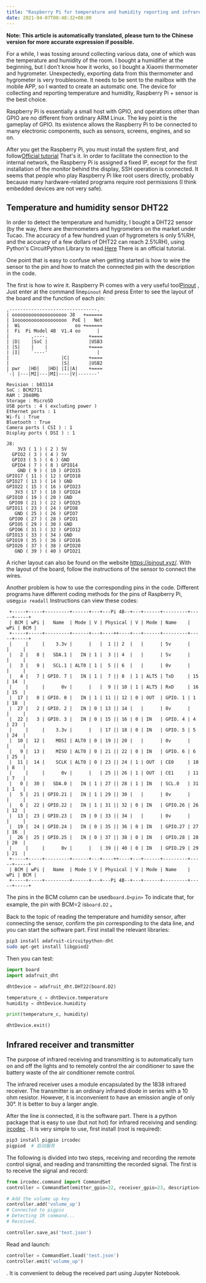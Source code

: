 ```yaml
---
title: "Raspberry Pi for temperature and humidity reporting and infrared control"
date: 2021-04-07T00:48:32+08:00
---
```


__Note: This article is automatically translated, please turn to the Chinese version for more accurate expression if possible.__

For a while, I was tossing around collecting various data, one of which was the temperature and humidity of the room. I bought a humidifier at the beginning, but I don’t know how it works, so I bought a Xiaomi thermometer and hygrometer. Unexpectedly, exporting data from this thermometer and hygrometer is very troublesome. It needs to be sent to the mailbox with the mobile APP, so I wanted to create an automatic one. The device for collecting and reporting temperature and humidity, Raspberry Pi + sensor is the best choice.

Raspberry Pi is essentially a small host with GPIO, and operations other than GPIO are no different from ordinary ARM Linux. The key point is the gameplay of GPIO. Its existence allows the Raspberry Pi to be connected to many electronic components, such as sensors, screens, engines, and so on.

After you get the Raspberry Pi, you must install the system first, and follow[Official tutorial](https://projects.raspberrypi.org/en/projects/raspberry-pi-setting-up) That's it. In order to facilitate the connection to the internal network, the Raspberry Pi is assigned a fixed IP, except for the first installation of the monitor behind the display, SSH operation is connected. It seems that people who play Raspberry Pi like root users directly, probably because many hardware-related programs require root permissions (I think embedded devices are not very safe).

## Temperature and humidity sensor DHT22

In order to detect the temperature and humidity, I bought a DHT22 sensor (by the way, there are thermometers and hygrometers on the market under Tucao. The accuracy of a few hundred yuan of hygrometers is only 5%RH, and the accuracy of a few dollars of DHT22 can reach 2.5%RH), using Python's CircuitPython Library to read.[Here](https://learn.adafruit.com/dht-humidity-sensing-on-raspberry-pi-with-gdocs-logging/python-setup) There is an official tutorial.

One point that is easy to confuse when getting started is how to wire the sensor to the pin and how to match the connected pin with the description in the code.

The first is how to wire it. Raspberry Pi comes with a very useful tool[Pinout](https://gpiozero.readthedocs.io/en/stable/cli_tools.html) , Just enter at the command line`pinout` And press Enter to see the layout of the board and the function of each pin:

```text
,--------------------------------.
| oooooooooooooooooooo J8   +======
| 1ooooooooooooooooooo  PoE |   Net
|  Wi                    oo +======
|  Fi  Pi Model 4B  V1.4 oo      |
|        ,----.               +====
| |D|    |SoC |               |USB3
| |S|    |    |               +====
| |I|    `----'                  |
|                   |C|       +====
|                   |S|       |USB2
| pwr   |HD|   |HD| |I||A|    +====
`-| |---|MI|---|MI|----|V|-------'

Revision : b03114
SoC : BCM2711
RAM : 2048Mb
Storage : MicroSD
USB ports : 4 ( excluding power )
Ethernet ports : 1
Wi-fi : True
Bluetooth : True
Camera ports ( CSI ) : 1
Display ports ( DSI ) : 1

J8:
    3V3 ( 1 ) ( 2 ) 5V
  GPIO2 ( 3 ) ( 4 ) 5V
  GPIO3 ( 5 ) ( 6 ) GND
  GPIO4 ( 7 ) ( 8 ) GPIO14
    GND ( 9 ) ( 10 ) GPIO15
GPIO17 ( 11 ) ( 12 ) GPIO18
GPIO27 ( 13 ) ( 14 ) GND
GPIO22 ( 15 ) ( 16 ) GPIO23
   3V3 ( 17 ) ( 18 ) GPIO24
GPIO10 ( 19 ) ( 20 ) GND
 GPIO9 ( 21 ) ( 22 ) GPIO25
GPIO11 ( 23 ) ( 24 ) GPIO8
   GND ( 25 ) ( 26 ) GPIO7
 GPIO0 ( 27 ) ( 28 ) GPIO1
 GPIO5 ( 29 ) ( 30 ) GND
 GPIO6 ( 31 ) ( 32 ) GPIO12
GPIO13 ( 33 ) ( 34 ) GND
GPIO19 ( 35 ) ( 36 ) GPIO16
GPIO26 ( 37 ) ( 38 ) GPIO20
   GND ( 39 ) ( 40 ) GPIO21
```

A richer layout can also be found on the website https://pinout.xyz/. With the layout of the board, follow the instructions of the sensor to connect the wires.

Another problem is how to use the corresponding pins in the code. Different programs have different coding methods for the pins of Raspberry Pi, use`gpio readall` Instructions can view these codes:

```text
 +-----+-----+---------+------+---+---Pi 4B--+---+------+---------+-----+-----+
 | BCM | wPi |   Name  | Mode | V | Physical | V | Mode | Name    | wPi | BCM |
 +-----+-----+---------+------+---+----++----+---+------+---------+-----+-----+
 |     |     |    3.3v |      |   |  1 || 2  |   |      | 5v      |     |     |
 |   2 |   8 |   SDA.1 |   IN | 1 |  3 || 4  |   |      | 5v      |     |     |
 |   3 |   9 |   SCL.1 | ALT0 | 1 |  5 || 6  |   |      | 0v      |     |     |
 |   4 |   7 | GPIO. 7 |   IN | 1 |  7 || 8  | 1 | ALT5 | TxD     | 15  | 14  |
 |     |     |      0v |      |   |  9 || 10 | 1 | ALT5 | RxD     | 16  | 15  |
 |  17 |   0 | GPIO. 0 |   IN | 1 | 11 || 12 | 0 | OUT  | GPIO. 1 | 1   | 18  |
 |  27 |   2 | GPIO. 2 |   IN | 0 | 13 || 14 |   |      | 0v      |     |     |
 |  22 |   3 | GPIO. 3 |   IN | 0 | 15 || 16 | 0 | IN   | GPIO. 4 | 4   | 23  |
 |     |     |    3.3v |      |   | 17 || 18 | 0 | IN   | GPIO. 5 | 5   | 24  |
 |  10 |  12 |    MOSI | ALT0 | 0 | 19 || 20 |   |      | 0v      |     |     |
 |   9 |  13 |    MISO | ALT0 | 0 | 21 || 22 | 0 | IN   | GPIO. 6 | 6   | 25  |
 |  11 |  14 |    SCLK | ALT0 | 0 | 23 || 24 | 1 | OUT  | CE0     | 10  | 8   |
 |     |     |      0v |      |   | 25 || 26 | 1 | OUT  | CE1     | 11  | 7   |
 |   0 |  30 |   SDA.0 |   IN | 1 | 27 || 28 | 1 | IN   | SCL.0   | 31  | 1   |
 |   5 |  21 | GPIO.21 |   IN | 1 | 29 || 30 |   |      | 0v      |     |     |
 |   6 |  22 | GPIO.22 |   IN | 1 | 31 || 32 | 0 | IN   | GPIO.26 | 26  | 12  |
 |  13 |  23 | GPIO.23 |   IN | 0 | 33 || 34 |   |      | 0v      |     |     |
 |  19 |  24 | GPIO.24 |   IN | 0 | 35 || 36 | 0 | IN   | GPIO.27 | 27  | 16  |
 |  26 |  25 | GPIO.25 |   IN | 0 | 37 || 38 | 0 | IN   | GPIO.28 | 28  | 20  |
 |     |     |      0v |      |   | 39 || 40 | 0 | IN   | GPIO.29 | 29  | 21  |
 +-----+-----+---------+------+---+----++----+---+------+---------+-----+-----+
 | BCM | wPi |   Name  | Mode | V | Physical | V | Mode | Name    | wPi | BCM |
 +-----+-----+---------+------+---+---Pi 4B--+---+------+---------+-----+-----+
```

The pins in the BCM column can be used`board.D<pin>` To indicate that, for example, the pin with BCM=2 is`board.D2` 。

Back to the topic of reading the temperature and humidity sensor, after connecting the sensor, confirm the pin corresponding to the data line, and you can start the software part. First install the relevant libraries:

```bash
pip3 install adafruit-circuitpython-dht
sudo apt-get install libgpiod2
```

Then you can test:

```python
import board
import adafruit_dht

dhtDevice = adafruit_dht.DHT22(board.D2)

temperature_c = dhtDevice.temperature
humidity = dhtDevice.humidity

print(temperature_c, humidity)

dhtDevice.exit()
```

## Infrared receiver and transmitter

The purpose of infrared receiving and transmitting is to automatically turn on and off the lights and to remotely control the air conditioner to save the battery waste of the air conditioner remote control.

The infrared receiver uses a module encapsulated by the 1838 infrared receiver. The transmitter is an ordinary infrared diode in series with a 10 ohm resistor. However, it is inconvenient to have an emission angle of only 30°. It is better to buy a larger angle.

After the line is connected, it is the software part. There is a python package that is easy to use (but not hot) for infrared receiving and sending: [ircodec](https://github.com/kentwait/ircodec) . It is very simple to use, first install (root is required):

```bash
pip3 install pigpio ircodec
pigpiod  # 启动服务
```

The following is divided into two steps, receiving and recording the remote control signal, and reading and transmitting the recorded signal. The first is to receive the signal and record:

```python
from ircodec.command import CommandSet
controller = CommandSet(emitter_gpio=22, receiver_gpio=23, description='xxx')

# Add the volume up key
controller.add('volume_up')
# Connected to pigpio
# Detecting IR command...
# Received.

controller.save_as('test.json')
```

Read and launch:

```python
controller = CommandSet.load('test.json')
controller.emit('volume_up')
```

. It is convenient to debug the received part using Jupyter Notebook.
